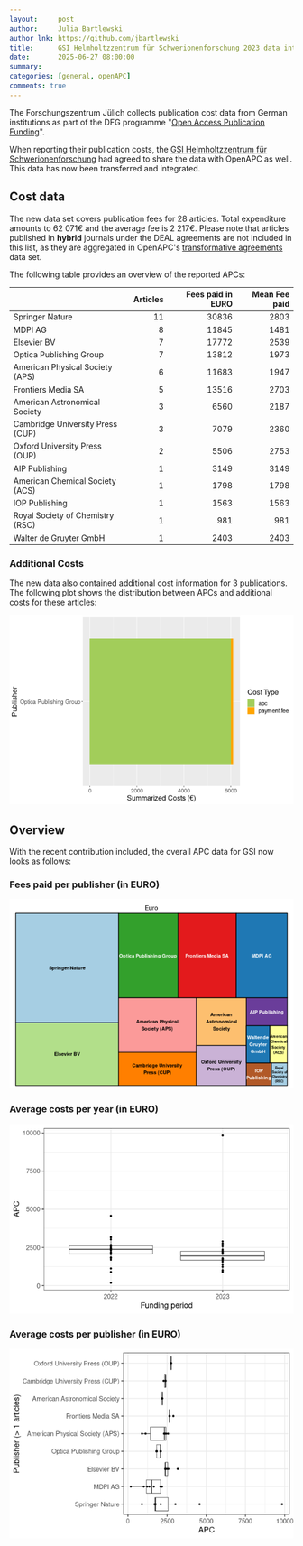 ```yaml
---
layout:     post
author:     Julia Bartlewski
author_lnk: https://github.com/jbartlewski
title:      GSI Helmholtzzentrum für Schwerionenforschung 2023 data integrated
date:       2025-06-27 08:00:00
summary:    
categories: [general, openAPC]
comments: true
---
```





The Forschungszentrum Jülich collects publication cost data from German institutions as part of the DFG programme "[Open Access Publication Funding](https://www.fz-juelich.de/en/zb/open-science/open-access/monitoring-dfg-oa-publication-funding)".

When reporting their publication costs, the [GSI Helmholtzzentrum für Schwerionenforschung](https://www.gsi.de/en/start/news) had agreed to share the data with OpenAPC as well. This data has now been transferred and integrated.


## Cost data



The new data set covers publication fees for 28 articles. Total expenditure amounts to 62 071€ and the average fee is 2 217€. Please note that articles published in **hybrid** journals under the DEAL agreements are not included in this list, as they are aggregated in OpenAPC's [transformative agreements](https://github.com/OpenAPC/openapc-de/tree/master/data/transformative_agreements) data set.

The following table provides an overview of the reported APCs:



|                                 | Articles| Fees paid in EURO| Mean Fee paid|
|:--------------------------------|--------:|-----------------:|-------------:|
|Springer Nature                  |       11|             30836|          2803|
|MDPI AG                          |        8|             11845|          1481|
|Elsevier BV                      |        7|             17772|          2539|
|Optica Publishing Group          |        7|             13812|          1973|
|American Physical Society (APS)  |        6|             11683|          1947|
|Frontiers Media SA               |        5|             13516|          2703|
|American Astronomical Society    |        3|              6560|          2187|
|Cambridge University Press (CUP) |        3|              7079|          2360|
|Oxford University Press (OUP)    |        2|              5506|          2753|
|AIP Publishing                   |        1|              3149|          3149|
|American Chemical Society (ACS)  |        1|              1798|          1798|
|IOP Publishing                   |        1|              1563|          1563|
|Royal Society of Chemistry (RSC) |        1|               981|           981|
|Walter de Gruyter GmbH           |        1|              2403|          2403|



### Additional Costs



The new data also contained additional cost information for 3 publications. The following plot shows the distribution between APCs and additional costs for these articles:


![plot of chunk additional_costs_gsi_2025_06_30_full](/figure/additional_costs_gsi_2025_06_30_full-1.png)


## Overview

With the recent contribution included, the overall APC data for GSI now looks as follows:

### Fees paid per publisher (in EURO)

![plot of chunk tree_gsi_2025_06_27_full](/figure/tree_gsi_2025_06_27_full-1.png)

###  Average costs per year (in EURO)

![plot of chunk box_gsi_2025_06_27_year_full](/figure/box_gsi_2025_06_27_year_full-1.png)

###  Average costs per publisher (in EURO)

![plot of chunk box_gsi_2025_06_27_publisher_full](/figure/box_gsi_2025_06_27_publisher_full-1.png)
